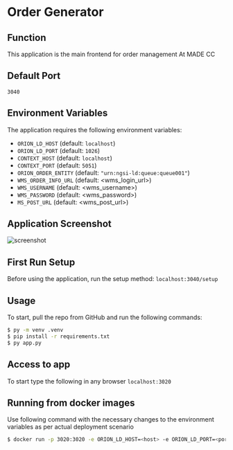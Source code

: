 # Order Generator

## Function
This application is the main frontend for order management At MADE CC

## Default Port
`3040`

## Environment Variables
The application requires the following environment variables:

- `ORION_LD_HOST` (default: `localhost`)
- `ORION_LD_PORT` (default: `1026`)
- `CONTEXT_HOST` (default: `localhost`)
- `CONTEXT_PORT` (default: `5051`)
- `ORION_ORDER_ENTITY` (default: `"urn:ngsi-ld:queue:queue001"`)
- `WMS_ORDER_INFO_URL` (default: <wms_login_url>)
- `WMS_USERNAME` (default: <wms_username>)
- `WMS_PASSWORD` (default: <wms_password>)
- `MS_POST_URL` (default: <wms_post_url>)


## Application Screenshot
![screenshot](App_Screenshot.png)

## First Run Setup
Before using the application, run the setup method:
`localhost:3040/setup`

## Usage
To start, pull the repo from GitHub and run the following commands:

```sh
$ py -m venv .venv
$ pip install -r requirements.txt
$ py app.py
```
## Access to app
To start type the following in any browser
`localhost:3020`

## Running from docker images
Use following command with the necessary changes to the environment variables as per actual deployment scenario

```sh
$ docker run -p 3020:3020 -e ORION_LD_HOST=<host> -e ORION_LD_PORT=<port> -e CONTEXT_HOST=<host> -e CONTEXT_PORT=<port> -e NOTIFY_HOST=<host> -e NOTIFY_PORT=<port> danny0117/aeros-dog:1.0.0
```